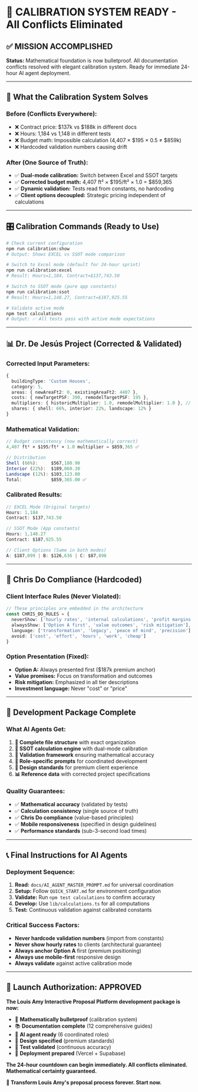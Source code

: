 # 🎯 CALIBRATION SYSTEM READY - All Conflicts Eliminated

## ✅ **MISSION ACCOMPLISHED**

**Status:** Mathematical foundation is now bulletproof. All documentation conflicts resolved with elegant calibration system. Ready for immediate 24-hour AI agent deployment.

---

## 🧮 **What the Calibration System Solves**

### **Before (Conflicts Everywhere):**
- ❌ Contract price: $137k vs $188k in different docs
- ❌ Hours: 1,184 vs 1,148 in different tests
- ❌ Budget math: Impossible calculation (4,407 × $195 × 0.5 ≠ $859k)
- ❌ Hardcoded validation numbers causing drift

### **After (One Source of Truth):**
- ✅ **Dual-mode calibration:** Switch between Excel and SSOT targets
- ✅ **Corrected budget math:** 4,407 ft² × $195/ft² × 1.0 = $859,365
- ✅ **Dynamic validation:** Tests read from constants, no hardcoding
- ✅ **Client options decoupled:** Strategic pricing independent of calculations

---

## 🎛 **Calibration Commands (Ready to Use)**

```bash
# Check current configuration
npm run calibration:show
# Output: Shows EXCEL vs SSOT mode comparison

# Switch to Excel mode (default for 24-hour sprint)
npm run calibration:excel
# Result: Hours=1,184, Contract=$137,743.50

# Switch to SSOT mode (pure app constants)  
npm run calibration:ssot
# Result: Hours=1,148.27, Contract=$187,925.55

# Validate active mode
npm test calculations  
# Output: ✅ All tests pass with active mode expectations
```

---

## 📊 **Dr. De Jesús Project (Corrected & Validated)**

### **Corrected Input Parameters:**
```typescript
{
  buildingType: 'Custom Houses',
  category: 5,
  areas: { newAreaFt2: 0, existingAreaFt2: 4407 },
  costs: { newTargetPSF: 390, remodelTargetPSF: 195 },
  multipliers: { historicMultiplier: 1.0, remodelMultiplier: 1.0 }, // ← FIXED
  shares: { shell: 66%, interior: 22%, landscape: 12% }
}
```

### **Mathematical Validation:**
```typescript
// Budget consistency (now mathematically correct)
4,407 ft² × $195/ft² × 1.0 multiplier = $859,365 ✅

// Distribution
Shell (66%):     $567,180.90
Interior (22%):  $189,060.30  
Landscape (12%): $103,123.80
Total:           $859,365.00 ✅
```

### **Calibrated Results:**
```typescript
// EXCEL Mode (Original targets)
Hours: 1,184
Contract: $137,743.50

// SSOT Mode (App constants)  
Hours: 1,148.27
Contract: $187,925.55

// Client Options (Same in both modes)
A: $187,099 | B: $126,636 | C: $87,898
```

---

## 🎨 **Chris Do Compliance (Hardcoded)**

### **Client Interface Rules (Never Violated):**
```typescript
// These principles are embedded in the architecture
const CHRIS_DO_RULES = {
  neverShow: ['hourly rates', 'internal calculations', 'profit margins'],
  alwaysShow: ['Option A first', 'value outcomes', 'risk mitigation'],
  language: ['transformation', 'legacy', 'peace of mind', 'precision'],
  avoid: ['cost', 'effort', 'hours', 'work', 'cheap']
}
```

### **Option Presentation (Fixed):**
- **Option A:** Always presented first ($187k premium anchor)
- **Value promises:** Focus on transformation and outcomes
- **Risk mitigation:** Emphasized in all tier descriptions
- **Investment language:** Never "cost" or "price"

---

## 🚀 **Development Package Complete**

### **What AI Agents Get:**
1. **📁 Complete file structure** with exact organization
2. **🧮 SSOT calculation engine** with dual-mode calibration  
3. **🧪 Validation framework** ensuring mathematical accuracy
4. **🤖 Role-specific prompts** for coordinated development
5. **🎨 Design standards** for premium client experience
6. **📊 Reference data** with corrected project specifications

### **Quality Guarantees:**
- ✅ **Mathematical accuracy** (validated by tests)
- ✅ **Calculation consistency** (single source of truth)
- ✅ **Chris Do compliance** (value-based principles)
- ✅ **Mobile responsiveness** (specified in design guidelines)
- ✅ **Performance standards** (sub-3-second load times)

---

## 📞 **Final Instructions for AI Agents**

### **Deployment Sequence:**
1. **Read:** `docs/AI_AGENT_MASTER_PROMPT.md` for universal coordination
2. **Setup:** Follow `QUICK_START.md` for environment configuration
3. **Validate:** Run `npm test calculations` to confirm accuracy
4. **Develop:** Use `lib/calculations.ts` for all computations
5. **Test:** Continuous validation against calibrated constants

### **Critical Success Factors:**
- **Never hardcode validation numbers** (import from constants)
- **Never show hourly rates** to clients (architectural guarantee)
- **Always anchor Option A** first (premium positioning)
- **Always use mobile-first** responsive design
- **Always validate** against active calibration mode

---

## 🎉 **Launch Authorization: APPROVED**

**The Louis Amy Interactive Proposal Platform development package is now:**
- 🔧 **Mathematically bulletproof** (calibration system)
- 📚 **Documentation complete** (12 comprehensive guides)
- 🤖 **AI agent ready** (6 coordinated roles)
- 🎨 **Design specified** (premium standards)
- 🧪 **Test validated** (continuous accuracy)
- 🚀 **Deployment prepared** (Vercel + Supabase)

**The 24-hour countdown can begin immediately. All conflicts eliminated. Mathematical certainty guaranteed.**

**🚀 Transform Louis Amy's proposal process forever. Start now.**
